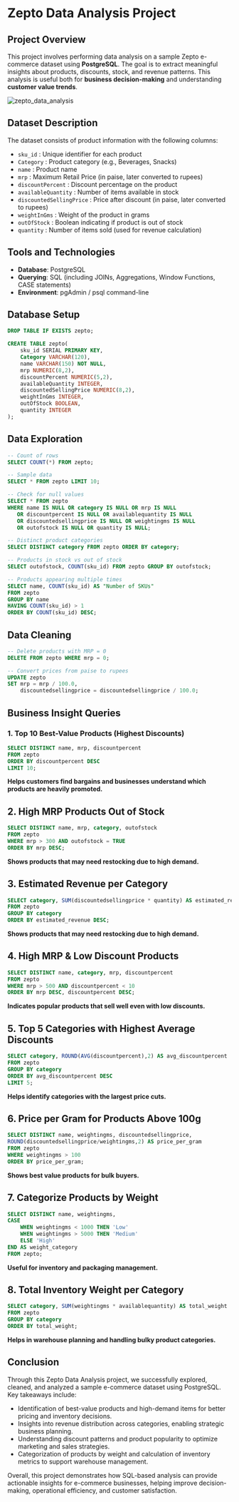 # Zepto Data Analysis Project

## Project Overview
This project involves performing data analysis on a sample Zepto e-commerce dataset using **PostgreSQL**. The goal is to extract meaningful insights about products, discounts, stock, and revenue patterns. This analysis is useful both for **business decision-making** and understanding **customer value trends**.

![zepto_data_analysis](https://github.com/harshs-data/Zepto_PostgreSQL_Project/blob/main/zepto_data_analysis.png)

## Dataset Description
The dataset consists of product information with the following columns:

- `sku_id` : Unique identifier for each product
- `Category` : Product category (e.g., Beverages, Snacks)
- `name` : Product name
- `mrp` : Maximum Retail Price (in paise, later converted to rupees)
- `discountPercent` : Discount percentage on the product
- `availableQuantity` : Number of items available in stock
- `discountedSellingPrice` : Price after discount (in paise, later converted to rupees)
- `weightInGms` : Weight of the product in grams
- `outOfStock` : Boolean indicating if product is out of stock
- `quantity` : Number of items sold (used for revenue calculation)

## Tools and Technologies
- **Database**: PostgreSQL
- **Querying**: SQL (including JOINs, Aggregations, Window Functions, CASE statements)
- **Environment**: pgAdmin / psql command-line

## Database Setup
```sql
DROP TABLE IF EXISTS zepto;

CREATE TABLE zepto(
    sku_id SERIAL PRIMARY KEY, 
    Category VARCHAR(120),
    name VARCHAR(150) NOT NULL,
    mrp NUMERIC(8,2),
    discountPercent NUMERIC(5,2),
    availableQuantity INTEGER,
    discountedSellingPrice NUMERIC(8,2),
    weightInGms INTEGER,
    outOfStock BOOLEAN,
    quantity INTEGER
);
```

## Data Exploration
```sql
-- Count of rows
SELECT COUNT(*) FROM zepto;

-- Sample data
SELECT * FROM zepto LIMIT 10;

-- Check for null values
SELECT * FROM zepto
WHERE name IS NULL OR category IS NULL OR mrp IS NULL
   OR discountpercent IS NULL OR availablequantity IS NULL
   OR discountedsellingprice IS NULL OR weightingms IS NULL
   OR outofstock IS NULL OR quantity IS NULL;

-- Distinct product categories
SELECT DISTINCT category FROM zepto ORDER BY category;

-- Products in stock vs out of stock
SELECT outofstock, COUNT(sku_id) FROM zepto GROUP BY outofstock;

-- Products appearing multiple times
SELECT name, COUNT(sku_id) AS "Number of SKUs"
FROM zepto
GROUP BY name
HAVING COUNT(sku_id) > 1
ORDER BY COUNT(sku_id) DESC;
```

## Data Cleaning
```sql
-- Delete products with MRP = 0
DELETE FROM zepto WHERE mrp = 0;

-- Convert prices from paise to rupees
UPDATE zepto
SET mrp = mrp / 100.0,
    discountedsellingprice = discountedsellingprice / 100.0;
```

## Business Insight Queries
### 1. Top 10 Best-Value Products (Highest Discounts)
``` sql
SELECT DISTINCT name, mrp, discountpercent
FROM zepto 
ORDER BY discountpercent DESC
LIMIT 10;
```
**Helps customers find bargains and businesses understand which products are heavily promoted.**

## 2. High MRP Products Out of Stock
``` sql
SELECT DISTINCT name, mrp, category, outofstock
FROM zepto
WHERE mrp > 300 AND outofstock = TRUE
ORDER BY mrp DESC;
```
**Shows products that may need restocking due to high demand.**

## 3. Estimated Revenue per Category
``` sql
SELECT category, SUM(discountedsellingprice * quantity) AS estimated_revenue
FROM zepto
GROUP BY category
ORDER BY estimated_revenue DESC;
```
**Shows products that may need restocking due to high demand.**

## 4. High MRP & Low Discount Products
``` sql
SELECT DISTINCT name, category, mrp, discountpercent
FROM zepto
WHERE mrp > 500 AND discountpercent < 10
ORDER BY mrp DESC, discountpercent DESC;
```
**Indicates popular products that sell well even with low discounts.**

## 5. Top 5 Categories with Highest Average Discounts
``` sql
SELECT category, ROUND(AVG(discountpercent),2) AS avg_discountpercent
FROM zepto
GROUP BY category
ORDER BY avg_discountpercent DESC
LIMIT 5;
```
**Helps identify categories with the largest price cuts.**

## 6. Price per Gram for Products Above 100g
``` sql
SELECT DISTINCT name, weightingms, discountedsellingprice,
ROUND(discountedsellingprice/weightingms,2) AS price_per_gram
FROM zepto
WHERE weightingms > 100
ORDER BY price_per_gram;
```
**Shows best value products for bulk buyers.**

## 7. Categorize Products by Weight
``` sql
SELECT DISTINCT name, weightingms,
CASE 
    WHEN weightingms < 1000 THEN 'Low'
    WHEN weightingms > 5000 THEN 'Medium'
    ELSE 'High'
END AS weight_category
FROM zepto;
```
**Useful for inventory and packaging management.**

## 8. Total Inventory Weight per Category
``` sql
SELECT category, SUM(weightingms * availablequantity) AS total_weight
FROM zepto 
GROUP BY category
ORDER BY total_weight;
```
**Helps in warehouse planning and handling bulky product categories.**

## Conclusion
Through this Zepto Data Analysis project, we successfully explored, cleaned, and analyzed a sample e-commerce dataset using PostgreSQL. Key takeaways include:

- Identification of best-value products and high-demand items for better pricing and inventory decisions.
- Insights into revenue distribution across categories, enabling strategic business planning.
- Understanding discount patterns and product popularity to optimize marketing and sales strategies.
- Categorization of products by weight and calculation of inventory metrics to support warehouse management.

Overall, this project demonstrates how SQL-based analysis can provide actionable insights for e-commerce businesses, helping improve decision-making, operational efficiency, and customer satisfaction.


